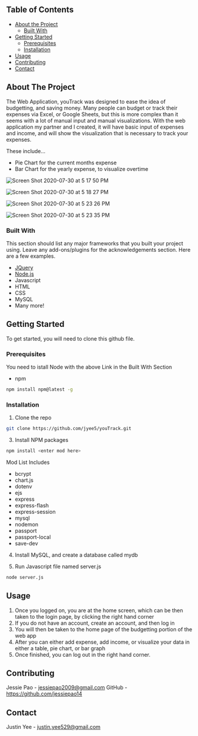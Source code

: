 ## Table of Contents

* [About the Project](#about-the-project)
  * [Built With](#built-with)
* [Getting Started](#getting-started)
  * [Prerequisites](#prerequisites)
  * [Installation](#installation)
* [Usage](#usage)
* [Contributing](#contributing)
* [Contact](#contact)




<!-- ABOUT THE PROJECT -->
## About The Project

The Web Application, youTrack was designed to ease the idea of budgetting, and saving money.  Many people can budget or track their expenses via Excel, or Google Sheets, but this is more complex than it seems with a lot of manual input and manual visualizations.  With the web application my partner and I created, it will have basic input of expenses and income, and will show the visualization that is necessary to track your expenses.  

These include...
* Pie Chart for the current months expense
* Bar Chart for the yearly expense, to visualize overtime

![Screen Shot 2020-07-30 at 5 17 50 PM](https://user-images.githubusercontent.com/54599611/88987147-e73b5800-d289-11ea-80e9-8f64241b2f31.png)

![Screen Shot 2020-07-30 at 5 18 27 PM](https://user-images.githubusercontent.com/54599611/88987159-f15d5680-d289-11ea-8ece-dcb1d8ba58d5.png)

![Screen Shot 2020-07-30 at 5 23 26 PM](https://user-images.githubusercontent.com/54599611/88987178-fde1af00-d289-11ea-8534-707f55576900.png)

![Screen Shot 2020-07-30 at 5 23 35 PM](https://user-images.githubusercontent.com/54599611/88987182-00440900-d28a-11ea-954f-c13089f5a7bc.png)

### Built With
This section should list any major frameworks that you built your project using. Leave any add-ons/plugins for the acknowledgements section. Here are a few examples.
* [JQuery](https://jquery.com)
* [Node.js](https://nodejs.org/)
* Javascript
* HTML
* CSS
* MySQL
* Many more!

<!-- GETTING STARTED -->
## Getting Started

To get started, you will need to clone this github file.

### Prerequisites

You need to istall Node with the above Link in the Built With Section
* npm
```sh
npm install npm@latest -g
```


### Installation

1. Clone the repo
```sh
git clone https://github.com/jyee5/youTrack.git
```
3. Install NPM packages
```sh
npm install <enter mod here>
```
Mod List Includes
* bcrypt
* chart.js
* dotenv
* ejs
* express
* express-flash
* express-session
* mysql
* nodemon
* passport
* passport-local
* save-dev

4. Install MySQL, and create a database called mydb

5. Run Javascript file named server.js
```sh
node server.js
```


<!-- USAGE EXAMPLES -->
## Usage

1.  Once you logged on, you are at the home screen, which can be then taken to the login page, by clicking the right hand corner
2.  If you do not have an account, create an account, and then log in
3.  You will then be taken to the home page of the budgetting portion of the web app
4.  After you can either add expense, add income, or visualize your data in either a table, pie chart, or bar graph
5.  Once finished, you can log out in the right hand corner.


<!-- CONTRIBUTING -->
## Contributing

Jessie Pao - jessiepao2009@gmail.com
GitHub - https://github.com/jessiepao14

<!-- CONTACT -->
## Contact

Justin Yee - justin.yee529@gmail.com

